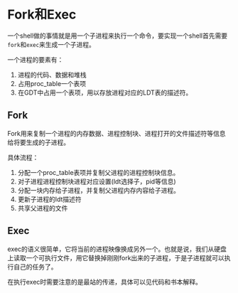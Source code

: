 # Fork和Exec

一个shell做的事情就是用一个子进程来执行一个命令，要实现一个shell首先需要`fork`和`exec`来生成一个子进程。

一个进程的要素有：

1. 进程的代码、数据和堆栈
2. 占用proc_table一个表项
3. 在GDT中占用一个表项，用以存放进程对应的LDT表的描述符。

## Fork

Fork用来复制一个进程的内存数据、进程控制块、进程打开的文件描述符等信息给将要生成的子进程。

具体流程：
1. 分配一个proc_table表项并复制父进程的进程控制块信息。
2. 对子进程进程控制块进程对应设置(ldt选择子，pid等信息)
3. 分配一块内存给子进程，并复制父进程内存内容给子进程。
4. 更新子进程的ldt描述符
5. 共享父进程的文件

## Exec

exec的语义很简单，它将当前的进程映像换成另外一个。也就是说，我们从硬盘上读取一个可执行文件，用它替换掉刚刚fork出来的子进程，于是子进程就可以执行自己的任务了。

在执行exec时需要注意的是最站的传递，具体可以见代码和书本解释。


